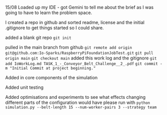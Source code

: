 15/08
Loaded up my IDE - got Gemini to tell me about 
the brief as I was going to have to learn the problem space.

I created a repo in github and sorted readme, license 
and the initial .gitignore to get things started so I could
share.

added a blank git repo
`git init`

pulled in the main branch from github
`git remote add origin git@github.com:Io-Sparks/RaspberryPiFoundationJobTest.git`
`git pull origin main`
`git checkout main`
added this work log and the gitignore
`git add IoWorkLog.md TASK_1_-_Conveyor_Belt_Challenge__2_.pdf`
`git commit -m "Initial Commit at project beginning."`

Added in core components of the simulation

Added unit testing 

Added optimisations and experiments to see what effects
changing different parts of the configuration would have
please run with 
`python simulation.py --belt-length 15 --num-worker-pairs 3 --strategy team`





